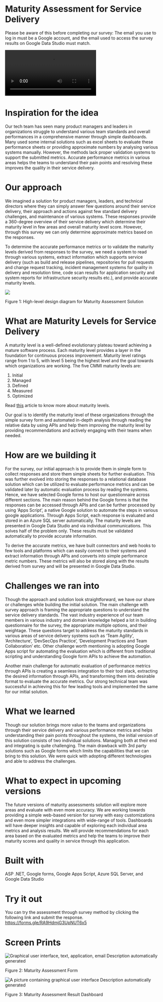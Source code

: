 # Maturity Assessment for Service Delivery

Please be aware of this before completing our survey: The email you use to log in must be a Google account, and the email used to access the survey results on Google Data Studio must match.

![](media/Maturity%20Assessment%20Survey%20-%20Compressed.mp4)

# Inspiration for the idea

Our tech team has seen many product managers and leaders in organizations struggle to understand various team standards and overall performances in a comprehensive manner through simple dashboards. Many used some internal solutions such as excel sheets to evaluate these performance sheets or providing approximate numbers by analysing various systems manually. However, the methods lack proper validation systems to support the submitted metrics. Accurate performance metrics in various areas helps the teams to understand their pain points and resolving these improves the quality in their service delivery.

# Our approach

We imagined a solution for product managers, leaders, and technical directors where they can simply answer few questions around their service delivery, their approach and actions against few standard delivery challenges, and maintenance of various systems. These responses provide a 360-degree overview of their service delivery which determine their maturity level in few areas and overall maturity level score. However, through this survey we can only determine approximate metrics based on the responses.

To determine the accurate performance metrics or to validate the maturity levels derived from responses to the survey, we need a system to read through various systems, extract information which supports service delivery (such as build and release pipelines, repositories for pull requests and change request tracking, incident management systems for quality in delivery and resolution time, code scan results for application security and system reports for infrastructure security results etc.), and provide accurate maturity levels.

![](media/11d225e9261bb20e9af5fe0cccc4b031.png)

Figure 1: High-level design diagram for Maturity Assessment Solution

# What are Maturity Levels for Service Delivery

A maturity level is a well-defined evolutionary plateau toward achieving a mature software process. Each maturity level provides a layer in the foundation for continuous process improvement. Maturity level ratings range from 1 to 5, with level 5 being the highest level and the goal towards which organizations are working. The five CMMI maturity levels are:

1.  Initial
2.  Managed
3.  Defined
4.  Measured
5.  Optimized

Read [this](https://www.bmc.com/blogs/cmmi-capability-maturity-model-integration/) article to know more about maturity levels.

Our goal is to identify the maturity level of these organizations through the simple survey form and automated in-depth analysis through reading the relative data by using APIs and help them improving the maturity level by providing recommendations and actively engaging with their teams when needed.

# How are we building it

For the survey, our initial approach is to provide them in simple form to collect responses and store them simple sheets for further evaluation. This was further evolved into storing the responses to a relational database solution which can be utilized to evaluate performance metrics and can be validated later by automatic evaluation process by reading the systems. Hence, we have selected Google forms to host our questionnaire across different sections. The main reason behind the Google forms is that the responses can be accessed through APIs and can be further processed by using ‘Apps Script’, a native Google solution to automate the steps in various google applications. Through Apps Script, each response is evaluated and stored in an Azure SQL server automatically. The maturity levels are presented in Google Data Studio and via individual communications. This solves half of the problem only. These results must be validated automatically to provide accurate information.

To derive the accurate metrics, we have built connectors and web hooks to few tools and platforms which can easily connect to their systems and extract information through APIs and converts into simple performance metric numbers. These metrics will also be stored along with the results derived from survey and will be presented in Google Data Studio.

# Challenges we ran into

Though the approach and solution look straightforward, we have our share or challenges while building the initial solution. The main challenge with survey approach is framing the appropriate questions to understand the service delivery standards. The vast industry experience of our team members in various industry and domain knowledge helped a lot in building questionnaire for the survey, the appropriate multiple options, and their weightage. These questions target to address the maturity standards in various areas of service delivery systems such as ‘Team Agility’, ‘Architecture’, ‘DevSecOps Practice’, ‘Development Practices and Team Collaboration’ etc. Other challenge worth mentioning is adopting Google Apps script for automating the evaluation which is different from traditional scripting and understanding Google form APIs to achieve the automation.

Another main challenge for automatic evaluation of performance metrics through APIs is creating a seamless integration to their tool stack, extracting the desired information through APIs, and transforming them into desirable format to evaluate the accurate metrics. Our strong technical team was successful in achieving this for few leading tools and implemented the same for our initial solution.

# What we learned

Though our solution brings more value to the teams and organizations through their service delivery and various performance metrics and helps understanding their pain points throughout the systems, the initial version of this solution consists of two individual solutions. Managing both at their end and integrating is quite challenging. The main drawback with 3rd party solutions such as Google forms which limits the capabilities that we can bring to this solution. We were quick with adopting different technologies and able to address the challenges.

# What to expect in upcoming versions

The future versions of maturity assessments solution will explore more areas and evaluate with even more accuracy. We are working towards providing a simple web-based version for survey with easy customizations and even more simpler integrations with wide-range of tools. Dashboards will have deeper insights and capable of exploring each individual area metrics and analysis results. We will provide recommendations for each area based on the evaluated metrics and help the teams to improve their maturity scores and quality in service through this application.

# Built with

ASP .NET, Google forms, Google Apps Script, Azure SQL Server, and Google Data Studio

# Try it out

You can try the assessment through survey method by clicking the following link and submit the response. <https://forms.gle/RA9HdmjG3UpNUT6x5>

# Screen Prints

![Graphical user interface, text, application, email Description automatically generated](media/cf2e299bc57899459be76954c179b7d7.png)

Figure 2: Maturity Assessment Form

![A picture containing graphical user interface Description automatically generated](media/4df9585923e6b4b51fc8ded5b63574ad.png)

Figure 3: Maturity Assessment Result Dashboard
